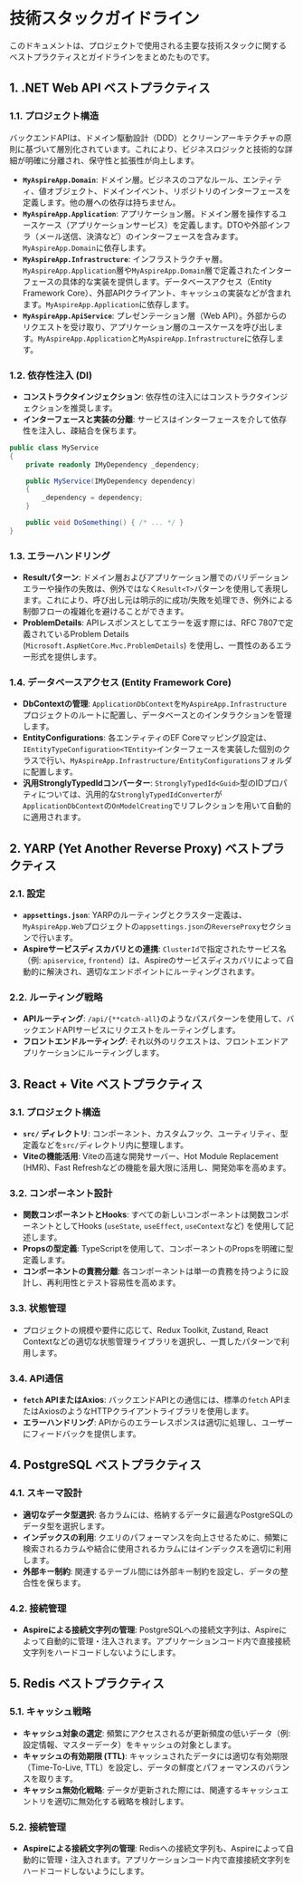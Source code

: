 # 技術スタックガイドライン

このドキュメントは、プロジェクトで使用される主要な技術スタックに関するベストプラクティスとガイドラインをまとめたものです。

## 1. .NET Web API ベストプラクティス

### 1.1. プロジェクト構造

バックエンドAPIは、ドメイン駆動設計（DDD）とクリーンアーキテクチャの原則に基づいて層別化されています。これにより、ビジネスロジックと技術的な詳細が明確に分離され、保守性と拡張性が向上します。

- **`MyAspireApp.Domain`**: ドメイン層。ビジネスのコアなルール、エンティティ、値オブジェクト、ドメインイベント、リポジトリのインターフェースを定義します。他の層への依存は持ちません。
- **`MyAspireApp.Application`**: アプリケーション層。ドメイン層を操作するユースケース（アプリケーションサービス）を定義します。DTOや外部インフラ（メール送信、決済など）のインターフェースを含みます。`MyAspireApp.Domain`に依存します。
- **`MyAspireApp.Infrastructure`**: インフラストラクチャ層。`MyAspireApp.Application`層や`MyAspireApp.Domain`層で定義されたインターフェースの具体的な実装を提供します。データベースアクセス（Entity Framework Core）、外部APIクライアント、キャッシュの実装などが含まれます。`MyAspireApp.Application`に依存します。
- **`MyAspireApp.ApiService`**: プレゼンテーション層（Web API）。外部からのリクエストを受け取り、アプリケーション層のユースケースを呼び出します。`MyAspireApp.Application`と`MyAspireApp.Infrastructure`に依存します。

### 1.2. 依存性注入 (DI)

- **コンストラクタインジェクション**: 依存性の注入にはコンストラクタインジェクションを推奨します。
- **インターフェースと実装の分離**: サービスはインターフェースを介して依存性を注入し、疎結合を保ちます。

```csharp
public class MyService
{
    private readonly IMyDependency _dependency;

    public MyService(IMyDependency dependency)
    {
        _dependency = dependency;
    }

    public void DoSomething() { /* ... */ }
}
```

### 1.3. エラーハンドリング

- **Resultパターン**: ドメイン層およびアプリケーション層でのバリデーションエラーや操作の失敗は、例外ではなく`Result<T>`パターンを使用して表現します。これにより、呼び出し元は明示的に成功/失敗を処理でき、例外による制御フローの複雑化を避けることができます。
- **ProblemDetails**: APIレスポンスとしてエラーを返す際には、RFC 7807で定義されているProblem Details (`Microsoft.AspNetCore.Mvc.ProblemDetails`) を使用し、一貫性のあるエラー形式を提供します。

### 1.4. データベースアクセス (Entity Framework Core)

- **DbContextの管理**: `ApplicationDbContext`を`MyAspireApp.Infrastructure`プロジェクトのルートに配置し、データベースとのインタラクションを管理します。
- **EntityConfigurations**: 各エンティティのEF Coreマッピング設定は、`IEntityTypeConfiguration<TEntity>`インターフェースを実装した個別のクラスで行い、`MyAspireApp.Infrastructure/EntityConfigurations`フォルダに配置します。
- **汎用StronglyTypedIdコンバーター**: `StronglyTypedId<Guid>`型のIDプロパティについては、汎用的な`StronglyTypedIdConverter`が`ApplicationDbContext`の`OnModelCreating`でリフレクションを用いて自動的に適用されます。

## 2. YARP (Yet Another Reverse Proxy) ベストプラクティス

### 2.1. 設定

- **`appsettings.json`**: YARPのルーティングとクラスター定義は、`MyAspireApp.Web`プロジェクトの`appsettings.json`の`ReverseProxy`セクションで行います。
- **Aspireサービスディスカバリとの連携**: `ClusterId`で指定されたサービス名（例: `apiservice`, `frontend`）は、Aspireのサービスディスカバリによって自動的に解決され、適切なエンドポイントにルーティングされます。

### 2.2. ルーティング戦略

- **APIルーティング**: `/api/{**catch-all}`のようなパスパターンを使用して、バックエンドAPIサービスにリクエストをルーティングします。
- **フロントエンドルーティング**: それ以外のリクエストは、フロントエンドアプリケーションにルーティングします。

## 3. React + Vite ベストプラクティス

### 3.1. プロジェクト構造

- **`src/` ディレクトリ**: コンポーネント、カスタムフック、ユーティリティ、型定義などを`src/`ディレクトリ内に整理します。
- **Viteの機能活用**: Viteの高速な開発サーバー、Hot Module Replacement (HMR)、Fast Refreshなどの機能を最大限に活用し、開発効率を高めます。

### 3.2. コンポーネント設計

- **関数コンポーネントとHooks**: すべての新しいコンポーネントは関数コンポーネントとしてHooks (`useState`, `useEffect`, `useContext`など) を使用して記述します。
- **Propsの型定義**: TypeScriptを使用して、コンポーネントのPropsを明確に型定義します。
- **コンポーネントの責務分離**: 各コンポーネントは単一の責務を持つように設計し、再利用性とテスト容易性を高めます。

### 3.3. 状態管理

- プロジェクトの規模や要件に応じて、Redux Toolkit, Zustand, React Contextなどの適切な状態管理ライブラリを選択し、一貫したパターンで利用します。

### 3.4. API通信

- **`fetch` APIまたはAxios**: バックエンドAPIとの通信には、標準の`fetch` APIまたはAxiosのようなHTTPクライアントライブラリを使用します。
- **エラーハンドリング**: APIからのエラーレスポンスは適切に処理し、ユーザーにフィードバックを提供します。

## 4. PostgreSQL ベストプラクティス

### 4.1. スキーマ設計

- **適切なデータ型選択**: 各カラムには、格納するデータに最適なPostgreSQLのデータ型を選択します。
- **インデックスの利用**: クエリのパフォーマンスを向上させるために、頻繁に検索されるカラムや結合に使用されるカラムにはインデックスを適切に利用します。
- **外部キー制約**: 関連するテーブル間には外部キー制約を設定し、データの整合性を保ちます。

### 4.2. 接続管理

- **Aspireによる接続文字列の管理**: PostgreSQLへの接続文字列は、Aspireによって自動的に管理・注入されます。アプリケーションコード内で直接接続文字列をハードコードしないようにします。

## 5. Redis ベストプラクティス

### 5.1. キャッシュ戦略

- **キャッシュ対象の選定**: 頻繁にアクセスされるが更新頻度の低いデータ（例: 設定情報、マスターデータ）をキャッシュの対象とします。
- **キャッシュの有効期限 (TTL)**: キャッシュされたデータには適切な有効期限（Time-To-Live, TTL）を設定し、データの鮮度とパフォーマンスのバランスを取ります。
- **キャッシュ無効化戦略**: データが更新された際には、関連するキャッシュエントリを適切に無効化する戦略を検討します。

### 5.2. 接続管理

- **Aspireによる接続文字列の管理**: Redisへの接続文字列も、Aspireによって自動的に管理・注入されます。アプリケーションコード内で直接接続文字列をハードコードしないようにします。
